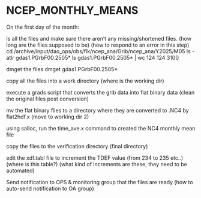 # NCEP_MONTHLY_MEANS
On the first day of the month:

ls all the files and make sure there aren’t any missing/shortened files.
  (how long are the files supposed to be)
  (how to respond to an error in this step)
  cd /archive/input/dao_ops/obs/flk/ncep_ana/Grib/ncep_ana/Y2025/M05
  ls -atlr gdas1.PGrbF00.2505*
  ls gdas1.PGrbF00.2505* | wc
  124     124    3100

dmget the files
  dmget gdas1.PGrbF00.2505*
  
copy all the files into a work directory
  (where is the working dir)

execute a grads script that converts the grib data into flat binary data
  (clean the original files post conversion)

mv the flat binary files to a directory where they are converted to .NC4 by flat2hdf.x
  (move to working dir 2)
  
using salloc, run the time_ave.x command to created the NC4 monthly mean file

copy the files to the verification directory
  (final directory)
  
edit the xdf.tabl file to increment the TDEF value (from 234 to 235 etc..)
  (where is this table?)
  (what kind of increments are these, they need to be automated)
  
Send notification to OPS & monitoring group that the files are ready
  (how to auto-send notification to OA group)
